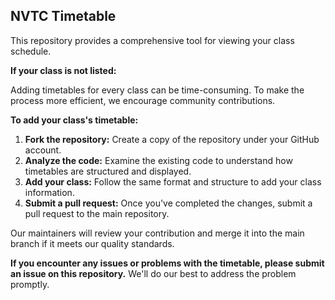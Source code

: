 ## NVTC Timetable

This repository provides a comprehensive tool for viewing your class schedule.

**If your class is not listed:**

Adding timetables for every class can be time-consuming. To make the process more efficient, we encourage community contributions.

**To add your class's timetable:**

1. **Fork the repository:** Create a copy of the repository under your GitHub account.
2. **Analyze the code:** Examine the existing code to understand how timetables are structured and displayed.
3. **Add your class:** Follow the same format and structure to add your class information.
4. **Submit a pull request:** Once you've completed the changes, submit a pull request to the main repository.

Our maintainers will review your contribution and merge it into the main branch if it meets our quality standards.

**If you encounter any issues or problems with the timetable, please submit an issue on this repository.** We'll do our best to address the problem promptly.
